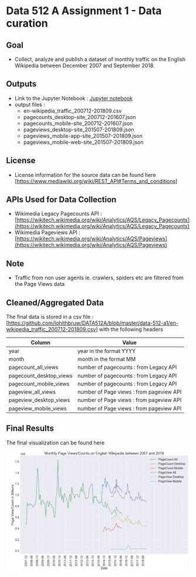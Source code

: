 # Data 512 A Assignment 1 - Data curation

## Goal 

- Collect, analyze and publish a dataset of monthly traffic on the English Wikipedia between December 2007 and September 2018. 

## Outputs

- Link to the Jupyter Notebook :  [Jupyter notebook](https://github.com/lohithbruw/DATA512A/blob/master/data-512-a1/hcds-a1-data-curation.ipynb) 
- output files :   
    * en-wikipedia_traffic_200712-201809.csv
    * pagecounts_desktop-site_200712-201607.json
    * pagecounts_mobile-site_200712-201607.json
    * pageviews_desktop-site_201507-201809.json
    * pageviews_mobile-app-site_201507-201809.json
    * pageviews_mobile-web-site_201507-201809.json

## License
- License information for the source data can be found here [https://www.mediawiki.org/wiki/REST_API#Terms_and_conditions]

## APIs Used for Data Collection

- Wikimedia Legacy Pagecounts API : [https://wikitech.wikimedia.org/wiki/Analytics/AQS/Legacy_Pagecounts](https://wikitech.wikimedia.org/wiki/Analytics/AQS/Legacy_Pagecounts)
- Wikimedia Pageviews API : [https://wikitech.wikimedia.org/wiki/Analytics/AQS/Pageviews](https://wikitech.wikimedia.org/wiki/Analytics/AQS/Pageviews)

## Note
- Traffic from non user agents ie. crawlers, spiders etc are filtered from the Page Views data

## Cleaned/Aggregated Data

The final data is stored in a csv file : [https://github.com/lohithbruw/DATA512A/blob/master/data-512-a1/en-wikipedia_traffic_200712-201809.csv] with the following headers

| Column | Value | 
| ------ | ------ |
| year | year in the format YYYY | 
| month | month in the format MM | 
|pagecount_all_views| number of pagecounts : from Legacy API   |
|pagecount_desktop_views | number of pagecounts : from Legacy API  |
|pagecount_mobile_views	| number of pagecounts : from Legacy API  |
|pageview_all_views| number of Page views : from pageview API  |
|pageview_desktop_views| number of Page views : from pageview API|
|pageview_mobile_views| number of  Page views : from pageview API|


## Final Results 

The final visualization can be found here 

![Wikipedia Page Views Monthly between 2007 and 2018](https://github.com/lohithbruw/DATA512A/blob/master/data-512-a1/visualization.png)